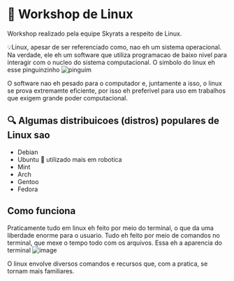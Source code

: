 # :memo: Workshop de Linux

Workshop realizado pela equipe Skyrats a respeito de Linux.

:bulb:Linux, apesar de ser referenciado como, nao eh um sistema operacional. Na verdade, ele eh um software que utiliza programacao de baixo nivel para interagir com o nucleo do sistema computacional.
O simbolo do linux eh esse pinguinzinho
![pinguim](https://github.com/b-andreoni/EP-1---Skyrats/assets/127281892/569cb910-89e0-4426-8aa8-21c63bd7ecb8)

O software nao eh pesado para o computador e, juntamente a isso, o linux se prova extremamte eficiente, por isso eh preferivel para uso em trabalhos que exigem grande poder computacional.

## :mag: Algumas distribuicoes (distros) populares de Linux sao
- Debian
- Ubuntu :robot: utilizado mais em robotica
- Mint
- Arch
- Gentoo
- Fedora

## Como funciona
Praticamente tudo em linux eh feito por meio do terminal, o que da uma liberdade enorme para o usuario.
Tudo eh feito por meio de comandos no terminal, que mexe o tempo todo com os arquivos. Essa eh a aparencia do terminal
![image](https://github.com/b-andreoni/EP-1---Skyrats/assets/127281892/77acdc43-c4c2-4ae6-ac92-38442d5c3ab6)

O linux envolve diversos comandos e recursos que, com a pratica, se tornam mais familiares.
